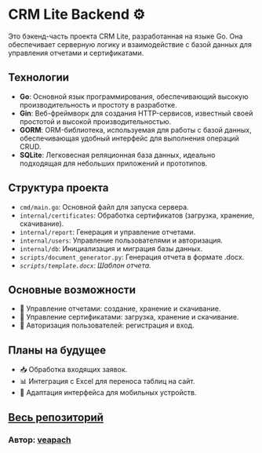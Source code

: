 # CRM Lite Backend ⚙️

Это бэкенд-часть проекта CRM Lite, разработанная на языке Go. Она обеспечивает серверную логику и взаимодействие с базой данных для управления отчетами и сертификатами.

## Технологии

- **Go**: Основной язык программирования, обеспечивающий высокую производительность и простоту в разработке.
- **Gin**: Веб-фреймворк для создания HTTP-сервисов, известный своей простотой и высокой производительностью.
- **GORM**: ORM-библиотека, используемая для работы с базой данных, обеспечивающая удобный интерфейс для выполнения операций CRUD.
- **SQLite**: Легковесная реляционная база данных, идеально подходящая для небольших приложений и прототипов.

## Структура проекта

- `cmd/main.go`: Основной файл для запуска сервера.
- `internal/certificates`: Обработка сертификатов (загрузка, хранение, скачивание).
- `internal/report`: Генерация и управление отчетами.
- `internal/users`: Управление пользователями и авторизация.
- `internal/db`: Инициализация и миграция базы данных.
- `scripts/document_generator.py`: Генерация отчета в формате .docx.
- *`scripts/template.docx`: Шаблон отчета.*

## Основные возможности

- 📄 Управление отчетами: создание, хранение и скачивание.
- 📜 Управление сертификатами: загрузка, хранение и скачивание.
- 🔐 Авторизация пользователей: регистрация и вход.

## Планы на будущее

- 📥 Обработка входящих заявок.
- 📊 Интеграция с Excel для переноса таблиц на сайт.
- 📱 Адаптация интерфейса для мобильных устройств.

## [Весь репозиторий](https://github.com/veapach/crm-lite)

### Автор: [veapach](https://github.com/veapach)